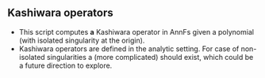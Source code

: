 ## Kashiwara operators

- This script computes **a** Kashiwara operator in AnnFs given a polynomial (with isolated singularity at the origin).
- Kashiwara operators are defined in the analytic setting. For case of non-isolated singularities a (more complicated) should exist, which could be a future direction to explore.
